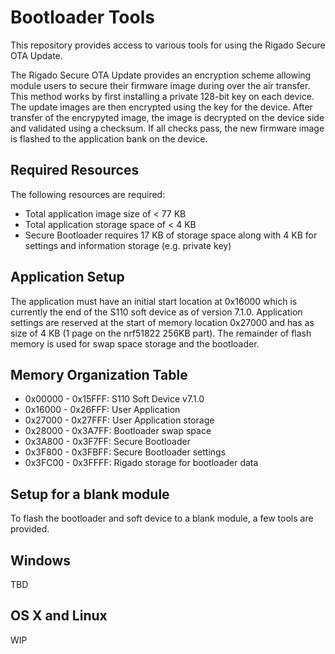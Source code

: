 Bootloader Tools
=========================

This repository provides access to various tools for using the Rigado Secure OTA Update.

The Rigado Secure OTA Update provides an encryption scheme allowing module users to secure
their firmware image during over the air transfer.  This method works by first installing
a private 128-bit key on each device.  The update images are then encrypted using the key 
for the device.  After transfer of the encrypyted image, the image is decrypted on the 
device side and validated using a checksum.  If all checks pass, the new firmware image is 
flashed to the application bank on the device.

Required Resources
------------------

The following resources are required:
* Total application image size of < 77 KB
* Total application storage space of < 4 KB
* Secure Bootloader requires 17 KB of storage space along with 4 KB for settings and information
storage (e.g. private key)

Application Setup
-----------------

The application must have an initial start location at 0x16000 which is currently the end of the
S110 soft device as of version 7.1.0.  Application settings are reserved at the start of memory
location 0x27000 and has as size of 4 KB (1 page on the nrf51822 256KB part).  The remainder of
flash memory is used for swap space storage and the bootloader.

Memory Organization Table
-------------------------

* 0x00000 - 0x15FFF: S110 Soft Device v7.1.0
* 0x16000 - 0x26FFF: User Application
* 0x27000 - 0x27FFF: User Application storage
* 0x28000 - 0x3A7FF: Bootloader swap space
* 0x3A800 - 0x3F7FF: Secure Bootloader
* 0x3F800 - 0x3FBFF: Secure Bootloader settings
* 0x3FC00 - 0x3FFFF: Rigado storage for bootloader data

Setup for a blank module
------------------------

To flash the bootloader and soft device to a blank module, a few tools are provided.

Windows
-------

TBD

OS X and Linux
--------------

WIP
